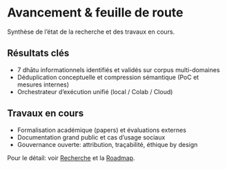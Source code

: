 # Avancement & feuille de route

Synthèse de l’état de la recherche et des travaux en cours.

## Résultats clés
- 7 dhātu informationnels identifiés et validés sur corpus multi-domaines
- Déduplication conceptuelle et compression sémantique (PoC et mesures internes)
- Orchestrateur d’exécution unifié (local / Colab / Cloud)

## Travaux en cours
- Formalisation académique (papers) et évaluations externes
- Documentation grand public et cas d’usage sociaux
- Gouvernance ouverte: attribution, traçabilité, éthique by design

Pour le détail: voir [Recherche](research/index.md) et la [Roadmap](../OPERATIONS/DevOps/roadmap.md).
